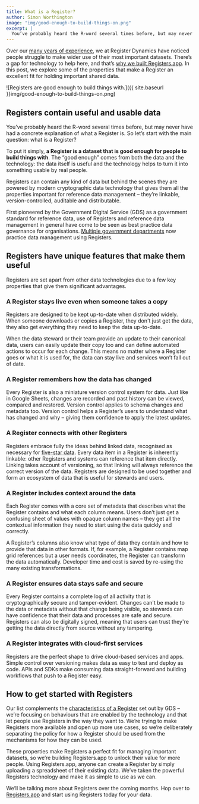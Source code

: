 ```yaml
---
title: What is a Register?
author: Simon Worthington
image: "img/good-enough-to-build-things-on.png"
excerpt: |
  You’ve probably heard the R-word several times before, but may never have had a concrete explanation of what a Register is. In this post, we explore some of the properties that make a Register an excellent fit for holding important shared data.
---
```

Over our [many years of experience](https://www.register-dynamics.co.uk), we at Register Dynamics have noticed people struggle to make wider use of their most important datasets. There’s a gap for technology to help here, and that’s [why we built Registers.app](https://www.register-dynamics.co.uk/blog/usable-data-management-for-everyone.html). In this post, we explore some of the properties that make a Register an excellent fit for holding important shared data.

![Registers are good enough to build things with.]({{ site.baseurl }}img/good-enough-to-build-things-on.png)

## Registers contain useful and usable data
You’ve probably heard the R-word several times before, but may never have had a concrete explanation of what a Register is. So let’s start with the main question: what is a Register?

To put it simply, **a Register is a dataset that is good enough for people to build things with**. The “good enough” comes from both the data and the technology: the data itself is useful and the technology helps to turn it into something usable by real people.

Registers can contain any kind of data but behind the scenes they are powered by modern cryptographic data technology that gives them all the properties important for reference data management – they’re linkable, version-controlled, auditable and distributable.

First pioneered by the Government Digital Service (GDS) as a government standard for reference data, use of Registers and reference data management in general have come to be seen as best practice data governance for organisations. [Multiple government departments](https://www.registers.service.gov.uk/registers?show_by=organisation) now practice data management using Registers.

## Registers have unique features that make them useful
Registers are set apart from other data technologies due to a few key properties that give them significant advantages.

### A Register stays live even when someone takes a copy
Registers are designed to be kept up-to-date when distributed widely. When someone downloads or copies a Register, they don't just get the data, they also get everything they need to keep the data up-to-date.

When the data steward or their team provide an update to their canonical data, users can easily update their copy too and can define automated actions to occur for each change. This means no matter where a Register goes or what it is used for, the data can stay live and services won’t fall out of date.

### A Register remembers how the data has changed
Every Register is also a miniature version control system for data. Just like in Google Sheets, changes are recorded and past history can be viewed, compared and restored. Version control applies to schema changes and metadata too. Version control helps a Register’s users to understand what has changed and why – giving them confidence to apply the latest updates.

### A Register connects with other Registers
Registers embrace fully the ideas behind linked data, recognised as necessary for [five-star data](https://5stardata.info/en/). Every data item in a Register is inherently linkable: other Registers and systems can reference that item directly. Linking takes account of versioning, so that linking will always reference the correct version of the data. Registers are designed to be used together and form an ecosystem of data that is useful for stewards and users.

### A Register includes context around the data
Each Register comes with a core set of metadata that describes what the Register contains and what each column means. Users don’t just get a confusing sheet of values with opaque column names – they get all the contextual information they need to start using the data quickly and correctly.

A Register’s columns also know what type of data they contain and how to provide that data in other formats. If, for example, a Register contains map grid references but a user needs coordinates, the Register can transform the data automatically. Developer time and cost is saved by re-using the many existing transformations.

### A Register ensures data stays safe and secure
Every Register contains a complete log of all activity that is cryptographically secure and tamper-evident. Changes can't be made to the data or metadata without that change being visible, so stewards can have confidence that their data and processes are safe and secure. Registers can also be digitally signed, meaning that users can trust they're getting the data directly from source without any tampering.

### A Register integrates with cloud-first services
Registers are the perfect shape to drive cloud-based services and apps. Simple control over versioning makes data as easy to test and deploy as code. APIs and SDKs make consuming data straight-forward and building workflows that push to a Register easy.

## How to get started with Registers
Our list complements the [characteristics of a Register](https://gds.blog.gov.uk/2015/10/13/the-characteristics-of-a-register/) set out by GDS – we’re focusing on behaviours that are enabled by the technology and that let people use Registers in the way they want to. We’re trying to make Registers more available and open up more use cases, so we’re deliberately separating the policy for how a Register should be used from the mechanisms for how they can be used.

These properties make Registers a perfect fit for managing important datasets, so we’re building Registers.app to unlock their value for more people. Using Registers.app, anyone can create a Register by simply uploading a spreadsheet of their existing data. We’ve taken the powerful Registers technology and make it as simple to use as we can.

We’ll be talking more about Registers over the coming months. Hop over to [Registers.app](https://registers.app) and start using Registers today for your data.

